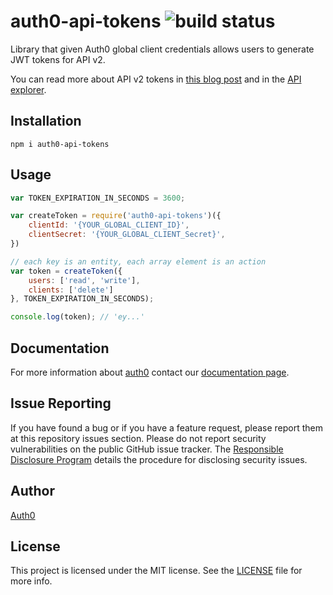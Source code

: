 # auth0-api-tokens ![build status](https://travis-ci.org/auth0/auth0-api-tokens.svg?branch=master)

Library that given Auth0 global client credentials allows users to generate JWT tokens for API v2.

You can read more about API v2 tokens in [this blog post](https://auth0.com/blog/2014/12/02/using-json-web-tokens-as-api-keys/) and in the [API explorer](https://docs.auth0.com/apiv2).

## Installation
```
npm i auth0-api-tokens
```

## Usage
```js
var TOKEN_EXPIRATION_IN_SECONDS = 3600;

var createToken = require('auth0-api-tokens')({
    clientId: '{YOUR_GLOBAL_CLIENT_ID}',
    clientSecret: '{YOUR_GLOBAL_CLIENT_Secret}',
})

// each key is an entity, each array element is an action
var token = createToken({
    users: ['read', 'write'],
    clients: ['delete']
}, TOKEN_EXPIRATION_IN_SECONDS);

console.log(token); // 'ey...'
```

## Documentation

For more information about [auth0](http://auth0.com) contact our [documentation page](http://docs.auth0.com/).

## Issue Reporting

If you have found a bug or if you have a feature request, please report them at this repository issues section. Please do not report security vulnerabilities on the public GitHub issue tracker. The [Responsible Disclosure Program](https://auth0.com/whitehat) details the procedure for disclosing security issues.

## Author
[Auth0](auth0.com)

## License

This project is licensed under the MIT license. See the [LICENSE](LICENSE) file for more info.
